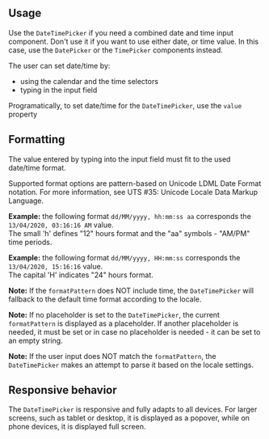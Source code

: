 ## Usage

Use the `DateTimePicker` if you need a combined date and time input component. Don't use it if you want to use either date, or time value. In this case, use the `DatePicker` or the `TimePicker` components instead.  
  
The user can set date/time by:

*   using the calendar and the time selectors
*   typing in the input field

Programatically, to set date/time for the `DateTimePicker`, use the `value` property

## Formatting

The value entered by typing into the input field must fit to the used date/time format.  
  
Supported format options are pattern-based on Unicode LDML Date Format notation. For more information, see <ui5-link target="_blank" href="https://unicode.org/reports/tr35/tr35-dates.html#Date_Field_Symbol_Table" class="api-table-content-cell-link">UTS #35: Unicode Locale Data Markup Language</ui5-link>.  
  
**Example:** the following format `dd/MM/yyyy, hh:mm:ss aa` corresponds the `13/04/2020, 03:16:16 AM` value.  
The small 'h' defines "12" hours format and the "aa" symbols - "AM/PM" time periods.  
  
**Example:** the following format `dd/MM/yyyy, HH:mm:ss` corresponds the `13/04/2020, 15:16:16` value.  
The capital 'H' indicates "24" hours format.  
  
**Note:** If the `formatPattern` does NOT include time, the `DateTimePicker` will fallback to the default time format according to the locale.  
  
**Note:** If no placeholder is set to the `DateTimePicker`, the current `formatPattern` is displayed as a placeholder. If another placeholder is needed, it must be set or in case no placeholder is needed - it can be set to an empty string.  
  
**Note:** If the user input does NOT match the `formatPattern`, the `DateTimePicker` makes an attempt to parse it based on the locale settings.

## Responsive behavior

The `DateTimePicker` is responsive and fully adapts to all devices. For larger screens, such as tablet or desktop, it is displayed as a popover, while on phone devices, it is displayed full screen.